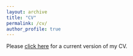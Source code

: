 ```yaml
---
layout: archive
title: "CV"
permalink: /cv/
author_profile: true
---
```


Please [click here](https://www.dropbox.com/scl/fi/0ut2a3c7svsgkct5bq3x2/Jiannan_CV_10_25.pdf?rlkey=3so8m7gehp2wtlpt3qyj8p70o&st=w0kh38xt&dl=0) for a current version of my CV.
